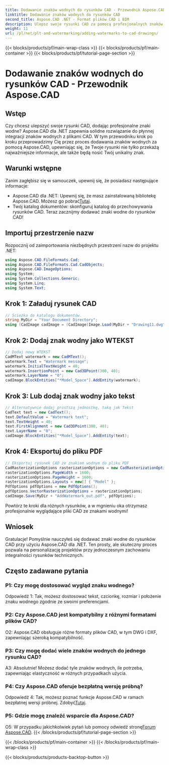 ```yaml
---
title: Dodawanie znaków wodnych do rysunków CAD - Przewodnik Aspose.CAD
linktitle: Dodawanie znaków wodnych do rysunków CAD
second_title: Aspose.CAD .NET - Format plików CAD i BIM
description: Ulepsz swoje rysunki CAD za pomocą profesjonalnych znaków wodnych, korzystając z Aspose.CAD dla .NET. Postępuj zgodnie z naszym przewodnikiem krok po kroku, aby uzyskać spersonalizowane i wciągające projekty.
weight: 11
url: /pl/net/plt-and-watermarking/adding-watermarks-to-cad-drawings/
---
```


{{< blocks/products/pf/main-wrap-class >}}
{{< blocks/products/pf/main-container >}}
{{< blocks/products/pf/tutorial-page-section >}}

# Dodawanie znaków wodnych do rysunków CAD - Przewodnik Aspose.CAD

## Wstęp

Czy chcesz ulepszyć swoje rysunki CAD, dodając profesjonalne znaki wodne? Aspose.CAD dla .NET zapewnia solidne rozwiązanie do płynnej integracji znaków wodnych z plikami CAD. W tym przewodniku krok po kroku przeprowadzimy Cię przez proces dodawania znaków wodnych za pomocą Aspose.CAD, upewniając się, że Twoje rysunki nie tylko przekażą najważniejsze informacje, ale także będą nosić Twój unikalny znak.

## Warunki wstępne

Zanim zagłębisz się w samouczek, upewnij się, że posiadasz następujące informacje:
-  Aspose.CAD dla .NET: Upewnij się, że masz zainstalowaną bibliotekę Aspose.CAD. Możesz go pobrać[Tutaj](https://releases.aspose.com/cad/net/).
- Twój katalog dokumentów: skonfiguruj katalog do przechowywania rysunków CAD.
Teraz zacznijmy dodawać znaki wodne do rysunków CAD!

## Importuj przestrzenie nazw

Rozpocznij od zaimportowania niezbędnych przestrzeni nazw do projektu .NET:

```csharp
using Aspose.CAD.FileFormats.Cad;
using Aspose.CAD.FileFormats.Cad.CadObjects;
using Aspose.CAD.ImageOptions;
using System;
using System.Collections.Generic;
using System.Linq;
using System.Text;
```

## Krok 1: Załaduj rysunek CAD

```csharp
// Ścieżka do katalogu dokumentów.
string MyDir = "Your Document Directory";
using (CadImage cadImage = (CadImage)Image.Load(MyDir + "Drawing11.dwg")) {
```

## Krok 2: Dodaj znak wodny jako WTEKST

```csharp
// Dodaj nowy WTEKST
CadMText watermark = new CadMText();
watermark.Text = "Watermark message";
watermark.InitialTextHeight = 40;
watermark.InsertionPoint = new Cad3DPoint(300, 40);
watermark.LayerName = "0";
cadImage.BlockEntities["*Model_Space"].AddEntity(watermark);
```

## Krok 3: Lub dodaj znak wodny jako tekst

```csharp
// Alternatywnie dodaj prostszą jednostkę, taką jak Tekst
CadText text = new CadText();
text.DefaultValue = "Watermark text";
text.TextHeight = 40;
text.FirstAlignment = new Cad3DPoint(300, 40);
text.LayerName = "0";
cadImage.BlockEntities["*Model_Space"].AddEntity(text);
```

## Krok 4: Eksportuj do pliku PDF

```csharp
// Eksportuj rysunek CAD ze znakiem wodnym do pliku PDF
CadRasterizationOptions rasterizationOptions = new CadRasterizationOptions();
rasterizationOptions.PageWidth = 1600;
rasterizationOptions.PageHeight = 1600;
rasterizationOptions.Layouts = new[] { "Model" };
PdfOptions pdfOptions = new PdfOptions();
pdfOptions.VectorRasterizationOptions = rasterizationOptions;
cadImage.Save(MyDir + "AddWatermark_out.pdf", pdfOptions);
```

Powtórz te kroki dla różnych rysunków, a w mgnieniu oka otrzymasz profesjonalnie wyglądające pliki CAD ze znakami wodnymi!

## Wniosek

Gratulacje! Pomyślnie nauczyłeś się dodawać znaki wodne do rysunków CAD przy użyciu Aspose.CAD dla .NET. Ten prosty, ale skuteczny proces pozwala na personalizację projektów przy jednoczesnym zachowaniu integralności rysunków technicznych.

## Często zadawane pytania

### P1: Czy mogę dostosować wygląd znaku wodnego?

Odpowiedź 1: Tak, możesz dostosować tekst, czcionkę, rozmiar i położenie znaku wodnego zgodnie ze swoimi preferencjami.

### P2: Czy Aspose.CAD jest kompatybilny z różnymi formatami plików CAD?

O2: Aspose.CAD obsługuje różne formaty plików CAD, w tym DWG i DXF, zapewniając szeroką kompatybilność.

### P3: Czy mogę dodać wiele znaków wodnych do jednego rysunku CAD?

A3: Absolutnie! Możesz dodać tyle znaków wodnych, ile potrzeba, zapewniając elastyczność w różnych przypadkach użycia.

### P4: Czy Aspose.CAD oferuje bezpłatną wersję próbną?

Odpowiedź 4: Tak, możesz poznać funkcje Aspose.CAD w ramach bezpłatnej wersji próbnej. Zdobyć[Tutaj](https://releases.aspose.com/).

### P5: Gdzie mogę znaleźć wsparcie dla Aspose.CAD?

 O5: W przypadku jakichkolwiek pytań lub pomocy odwiedź stronę[Forum Aspose.CAD](https://forum.aspose.com/c/cad/19).
{{< /blocks/products/pf/tutorial-page-section >}}

{{< /blocks/products/pf/main-container >}}
{{< /blocks/products/pf/main-wrap-class >}}

{{< blocks/products/products-backtop-button >}}
